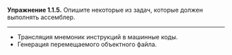**Упражнение 1.1.5.** Опишите некоторые из задач, которые должен выполнять ассемблер.

---

* Трансляция мнемоник инструкций в машинные коды.
* Генерация перемещаемого объектного файла.
